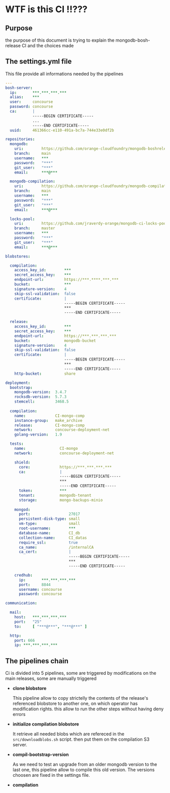 # WTF is this CI !!???

## Purpose

the purpose of this document is trying to explain the mongodb-bosh-release CI and the choices made 

## The settings.yml file

This file provide all informations needed by the pipelines

```yaml
---
bosh-server:
  ip:       ***.***.***.*** 
  alias:    ***
  user:     concourse
  password: concourse
  ca:       |
            -----BEGIN CERTIFICATE-----
            ...
            -----END CERTIFICATE-----
  uuid:     461366cc-e110-491a-bc7a-744e33e0df2b

repositories:  
  mongodb:
    uri:        https://github.com/orange-cloudfoundry/mongodb-boshrelease.git
    branch:     main
    username:   ***
    password:   "***"
    git_user:   "***"
    email:      ***@***

  mongodb-compilation:
    uri:        https://github.com/orange-cloudfoundry/mongodb-compilation-boshrelease.git
    branch:     main
    username:   ***
    password:   "***"
    git_user:   "***"
    email:      ***@***

  locks-pool:
    uri:        https://github.com/jraverdy-orange/mongodb-ci-locks-pool.git
    branch:     master
    username:   ***
    password:   "***"
    git_user:   "***"
    email:      ***@*** 

blobstores:

  compilation:
    access_key_id:        ***
    secret_access_key:    ***
    endpoint-url:         https://***.****.***.***
    bucket:               ***
    signature-version:    4
    skip-ssl-validation:  false
    certificate:          |
                          -----BEGIN CERTIFICATE-----
                          ***
                          -----END CERTIFICATE-----

  release:
    access_key_id:        ***
    secret_access_key:    ***
    endpoint-url:         https://***.***.***.***
    bucket:               mongodb-bucket
    signature-version:    4
    skip-ssl-validation:  false
    certificate:          |
                          -----BEGIN CERTIFICATE-----
                          ***
                          -----END CERTIFICATE-----
    http-bucket:          share                          

deployment:
  bootstrap:
    mongodb-version:  3.4.7
    rocksdb-version:  5.7.3
    stemcell:         3468.5  
  
  compilation:
    name:             CI-mongo-comp
    instance-group:   make_archive
    release:          CI-mongo-comp
    network:          concourse-deployment-net
    golang-version:   1.9

  tests:
    name:               CI-mongo
    network:            concourse-deployment-net

    shield:
      core:             https://***.***.***.***
      ca:               |
                        -----BEGIN CERTIFICATE-----
                        ***
                        -----END CERTIFICATE-----
      token:            ***
      tenant:           mongodb-tenant
      storage:          mongo-backups-minio
  
    mongod:
      port:                 27017
      persistent-disk-type: small
      vm-type:              small
      root-username:        ***
      database-name:        CI_db
      collection-name:      CI_datas
      require_ssl:          true
      ca_name:              /internalCA
      ca_cert:              |
                            -----BEGIN CERTIFICATE-----
                            ***
                            -----END CERTIFICATE-----

    credhub:
      ip:       ***.***.***.***
      port:     8844
      username: concourse
      password: concourse

communication:

  mail:
    host:   ***.***.***.***
    port:   "25"
    to:     [ "***@***", "***@***" ]

  http:
    port: 666
    ip: ***.***.***.***

```



## The pipelines chain

Ci is divided into 5 pipelines, some are triggered by modifications on the main releases, some are manually triggered

* **clone blobstore**

  This pipeline allow to copy strictelly the contents of the release's referenced blobstore to another one, on which operator has modification rights. this allow to run the other steps without having deny errors 

* **initialize compilation blobstore**

  It retrieve all needed blobs which are refereced in the `src/downloadblobs.sh` script. then put them on the compilation S3 server.

* **compil-bootstrap-version**

  As we need to test an upgrade from an older mongodb version to the last one, this pipeline allow to compile this old version.  The versions choosen are fixed in the settings file.

* **compilation**

  